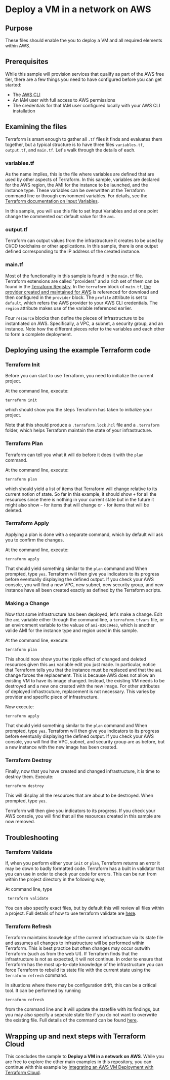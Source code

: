# Deploy a VM in a network on AWS

## Purpose
These files should enable the you to deploy a VM and all required elements within AWS. 

## Prerequisites
While this sample will provision services that qualify as part of the AWS free tier, there are a few things you need to have configured before you can get started:

* The [AWS CLI](https://docs.aws.amazon.com/cli/latest/userguide/cli-chap-install.html)
* An IAM user with full access to AWS permissions
* The credentials for that IAM user configured locally with your AWS CLI installation

## Examining the files
Terraform is smart enough to gather all `.tf` files it finds and evaluates them together, but a typical structure is to have three files `variables.tf`, `output.tf`, and `main.tf`.  Let's walk through the details of each.

### variables.tf
As the name implies, this is the file where variables are defined that are used by other aspects of Terraform.  In this sample, variables are declared for the AWS region, the AMI for the instance to be launched, and the instance type.  These variables can be overwritten at the Terraform command line or through environment variables.  For details, see the [Terraform documentation on Input Variables](https://www.terraform.io/docs/configuration/variables.html).

In this sample, you will use this file to set Input Variables and at one point change the commented out default value for the `ami`.

### output.tf
Terraform can output values from the infrastructure it creates to be used by CI/CD toolchains or other applications.  In this sample, there is one output defined corresponding to the IP address of the created instance.

### main.tf
Most of the functionality in this sample is found in the `main.tf` file.  Terraform extensions are called "providers" and a rich set of them can be found in the [Terraform Registry](https://registry.terraform.io/).  In the `terraform` block of `main.tf`, [the provider created and maintained for AWS](https://registry.terraform.io/providers/hashicorp/aws/latest/docs) is referenced for download and then configured in the `provider` block.  The `profile` attribute is set to `default`, which refers the AWS provider to your AWS CLI credentials.  The `region` attribute makes use of the variable referenced earlier.

Four `resource` blocks then define the pieces of infrastructure to be instantiated on AWS.  Specifically, a VPC, a subnet, a security group, and an instance.  Note how the different pieces refer to the variables and each other to form a complete deployment.

## Deploying using the example Terraform code

### Terraform Init
Before you can start to use Terraform, you need to initialize the current project.

At the command line, execute:
```
terraform init
```
which should show you the steps Terraform has taken to initialize your project.

Note that this should produce a `.terraform.lock.hcl` file and a `.terraform` folder, which helps Terraform maintain the state of your infrastructure.

### Terraform Plan
Terraform can tell you what it will do before it does it with the `plan` command.

At the command line, execute:
```
terraform plan
```
which should yield a list of items that Terraform will change relative to its current notion of state.  So far in this example, it should show `+` for all the resources since there is nothing in your current state but in the future it might also show `~` for items that will change or `-` for items that will be deleted.

### Terrraform Apply
Applying a plan is done with a separate command, which by default will ask you to confirm the changes.

At the command line, execute:
```
terraform apply
```
That should yield something similar to the `plan` command and When prompted, type `yes`.  Terraform will then give you indicators to its progress before eventually displaying the defined output.  If you check your AWS console, you will find a new VPC, new subnet, new security group, and new instance have all been created exactly as defined by the Terraform scripts.

### Making a Change
Now that some infrastructure has been deployed, let's make a change.  Edit the `ami` variable either through the command line, a `terraform.tfvars` file, or an environment variable to the valuue of `ami-830c94e3`, which is another valide AMI for the instance type and region used in this sample.

At the command line, execute:
```
terraform plan
```
This should now show you the ripple effect of changed and deleted resources given this `ami` variable edit you just made.  In particular, notice that Terraform tells you that the instance must be replaced and that the `ami` change forces the replacement.  This is because AWS does not allow an existing VM to have its image changed.  Instead, the existing VM needs to be destroyed and a new one created with the new image.  For other attributes of deployed infrastrcuture, replacement is not necessary.  This varies by provider and specific piece of infrastructure.

Now execute:
```
terraform apply
```
That should yield something similar to the `plan` command and When prompted, type `yes`.  Terraform will then give you indicators to its progress before eventually displaying the defined output.  If you check your AWS console, you will find the VPC, subnet, and security group are as before, but a new instance with the new image has been created.

### Terraform Destroy
Finally, now that you have created and changed infrastructure, it is time to destroy them.  Execute:
```
terraform destroy
```
This will display all the resources that are about to be destroyed.  When prompted, type `yes`.

Terraform will then give you indicators to its progress.  If you check your AWS console, you will find that all the resources created in this sample are now removed.

## Troubleshooting

### Terraform Validate
If, when you perform either your `init` or `plan`, Terraform returns an error it may be down to badly formatted code. Terraform has a built in validator that you can use in order to check your code for errors. This can be run from within the project directory in the following way;

At command line, type
 ```
  terraform validate
 ```

You can also specify exact files, but by default this will review all files within a project. Full details of how to use terraform validate are [here](https://www.terraform.io/docs/commands/validate.html).

### Terraform Refresh
Terraform maintains knowledge of the current infrastructure via its state file and assumes all changes to infrastructure will be performed within Terraform. This is best practice but often changes may occur outwith Terraform (such as from the web UI). If Terraform finds that the infrastructure is not as expected, it will not continue. In order to ensure that Terraform has the most up-to-date knowledge of the infrastructure you can force Terraform to rebuild its state file with the current state using the `terraform refresh` command. 

In situations where there may be configuration drift, this can be a critical tool. It can be performed by running 
```
terraform refresh
``` 

from the command line and it will update the statefile with its findings, but you may also specify a seperate state file if you do not want to overwrite the existing file. Full details of the command can be found [here](https://www.terraform.io/docs/commands/refresh.html).

## Wrapping up and next steps with Terraform Cloud
This concludes the sample to **Deploy a VM in a network on AWS**.  While you are free to explore the other main examples in this repository, you can continue with this example by [Integrating an AWS VM Deployment with Terraform Cloud](./TerraformCloud.md). 